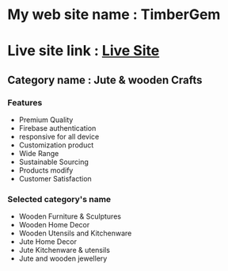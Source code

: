 # My web site name : TimberGem
# Live site link : [Live Site](http://localhost:5173/)

## Category name : Jute & wooden Crafts

### Features
- Premium Quality
- Firebase authentication
- responsive for all device
- Customization product
- Wide Range
- Sustainable Sourcing
- Products modify
- Customer Satisfaction

###  Selected category's name 
- Wooden Furniture & Sculptures
- Wooden Home Decor
- Wooden Utensils and Kitchenware
- Jute Home Decor
- Jute Kitchenware & utensils
- Jute and wooden jewellery




